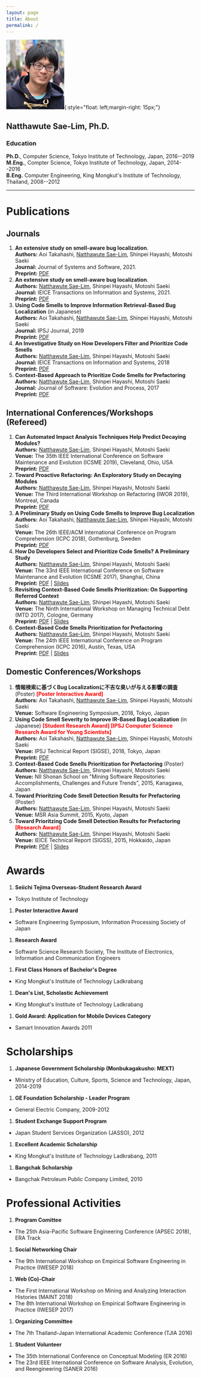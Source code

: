 ```yaml
---
layout: page
title: About
permalink: /
---
```

![](/assets/img/profile-pic.png){:style="float: left;margin-right: 15px;"}
## Natthawute Sae-Lim, Ph.D.
### Education
**Ph.D.**, Computer Science, Tokyo Institute of Technology, Japan, 2016--2019  
**M.Eng.**, Compter Science, Tokyo Institute of Technology, Japan, 2014--2016  
**B.Eng.** Computer Engineering, King Mongkut's Institute of Technology, Thailand, 2008--2012  
  
____

# Publications
## Journals
1. **An extensive study on smell-aware bug localization**.  
   **Authors:** Aoi Takahashi, <u>Natthawute Sae-Lim</u>, Shinpei Hayashi, Motoshi Saeki  
   **Journal:** Journal of Systems and Software, 2021.  
   **Preprint:** [PDF](https://www.sciencedirect.com/science/article/pii/S0164121221000832/pdfft?md5=ce961c9a3f545fcd2c1d6615d79c2486&pid=1-s2.0-S0164121221000832-main.pdf)  
1. **An extensive study on smell-aware bug localization**.  
   **Authors:** <u>Natthawute Sae-Lim</u>, Shinpei Hayashi, Motoshi Saeki  
   **Journal:** IEICE Transactions on Information and Systems, 2021.  
   **Preprint:** [PDF](/assets/paper/Natthawute-IEICE2021.pdf)  
1. **Using Code Smells to Improve Information Retrieval-Based Bug Localization** (in Japanese)  
   **Authors:** Aoi Takahashi, <u>Natthawute Sae-Lim</u>, Shinpei Hayashi, Motoshi Saeki  
   **Journal:** IPSJ Journal, 2019    
   **Preprint:** [PDF](/assets/paper/Aoi-IPSJ2019.pdf)  
1. **An Investigative Study on How Developers Filter and Prioritize Code Smells**  
   **Authors:** <u>Natthawute Sae-Lim</u>, Shinpei Hayashi, Motoshi Saeki  
   **Journal:** IEICE Transactions on Information and Systems, 2018  
   **Preprint:** [PDF](/assets/paper/Natthawute-IEICE2018.pdf)  
1. **Context-Based Approach to Prioritize Code Smells for Prefactoring**  
   **Authors:** <u>Natthawute Sae-Lim</u>, Shinpei Hayashi, Motoshi Saeki  
   **Journal:** Journal of Software: Evolution and Process, 2017  
   **Preprint:** [PDF](http://onlinelibrary.wiley.com/doi/10.1002/smr.1886/epdf)  

## International Conferences/Workshops (Refereed)
1. **Can Automated Impact Analysis Techniques Help Predict Decaying Modules?**  
   **Authors:** <u>Natthawute Sae-Lim</u>, Shinpei Hayashi, Motoshi Saeki  
   **Venue:** The 35th IEEE International Conference on Software Maintenance and Evolution (ICSME 2019), Cleveland, Ohio, USA   
   **Preprint:** [PDF](/assets/paper/Natthawute-ICSME2019.pdf)  
1. **Toward Proactive Refactoring: An Exploratory Study on Decaying Modules**  
   **Authors:** <u>Natthawute Sae-Lim</u>, Shinpei Hayashi, Motoshi Saeki  
   **Venue:** The Third International Workshop on Refactoring (IWOR 2019), Montreal, Canada  
   **Preprint:** [PDF](/assets/paper/Natthawute-IWOR2019.pdf)  
1. **A Preliminary Study on Using Code Smells to Improve Bug Localization**  
   **Authors:** Aoi Takahashi, <u>Natthawute Sae-Lim</u>, Shinpei Hayashi, Motoshi Saeki  
   **Venue:** The 26th IEEE/ACM International Conference on Program Comprehension (ICPC 2018), Gothenburg, Sweden  
   **Preprint:** [PDF](/assets/paper/Aoi-ICPC2018.pdf)  
1. **How Do Developers Select and Prioritize Code Smells? A Preliminary Study**  
   **Authors:** <u>Natthawute Sae-Lim</u>, Shinpei Hayashi, Motoshi Saeki  
   **Venue:** The 33rd IEEE International Conference on Software Maintenance and Evolution (ICSME 2017), Shanghai, China  
   **Preprint:** [PDF](/assets/paper/Natthawute-ICSME2017.pdf) | [Slides](/assets/paper/Natthawute-ICSME2017-Slides.pdf)
1. **Revisiting Context-Based Code Smells Prioritization: On Supporting Referred Context**  
   **Authors:** <u>Natthawute Sae-Lim</u>, Shinpei Hayashi, Motoshi Saeki  
   **Venue:** The Ninth International Workshop on Managing Technical Debt (MTD 2017), Cologne, Germany  
   **Preprint:** [PDF](/assets/paper/Natthawute-MTD2017.pdf) | [Slides](/assets/paper/Natthawute-MTD2017-Slides.pdf)  
1. **Context-Based Code Smells Prioritization for Prefactoring**  
   **Authors:** <u>Natthawute Sae-Lim</u>, Shinpei Hayashi, Motoshi Saeki  
   **Venue:** The 24th IEEE International Conference on Program Comprehension (ICPC 2016), Austin, Texas, USA  
   **Preprint:** [PDF](/assets/paper/Natthawute-ICPC2016.pdf) | [Slides](/assets/paper/Natthawute-ICPC2016-Slides.pdf)

## Domestic Conferences/Workshops
1. **情報検索に基づくBug Localizationに不吉な臭いが与える影響の調査** (Poster) **<span style="color:red">[Poster Interactive Award]</span>**  
   **Authors:** Aoi Takahashi, <u>Natthawute Sae-Lim</u>, Shinpei Hayashi, Motoshi Saeki  
   **Venue:** Software Engineering Symposium, 2018, Tokyo, Japan  
1. **Using Code Smell Severity to Improve IR-Based Bug Localization** (in Japanese) **<span style="color:red">[Student Research Award] [IPSJ Computer Science Research Award for Young Scientists]</span>**  
   **Authors:** Aoi Takahashi, <u>Natthawute Sae-Lim</u>, Shinpei Hayashi, Motoshi Saeki  
   **Venue:** IPSJ Technical Report (SIGSE), 2018, Tokyo, Japan  
   **Preprint:** [PDF](/assets/paper/Aoi-SIGSE2018.pdf)  
1. **Context-Based Code Smells Prioritization for Prefactoring** (Poster)  
   **Authors:** <u>Natthawute Sae-Lim</u>, Shinpei Hayashi, Motoshi Saeki  
   **Venue:** NII Shonan School on "Mining Software Repositories: Accomplishments, Challenges and Future Trends", 2015, Kanagawa, Japan  
1. **Toward Prioritzing Code Smell Detection Results for Prefactoring** (Poster)  
   **Authors:** <u>Natthawute Sae-Lim</u>, Shinpei Hayashi, Motoshi Saeki  
   **Venue:** MSR Asia Summit, 2015, Kyoto, Japan  
1. **Toward Prioritzing Code Smell Detection Results for Prefactoring <span style="color:red">[Research Award]</span>**  
   **Authors:** <u>Natthawute Sae-Lim</u>, Shinpei Hayashi, Motoshi Saeki  
   **Venue:** IEICE Technical Report (SIGSS), 2015, Hokkaido, Japan  
   **Preprint:** [PDF](/assets/paper/Natthawute-SIGSS2015.pdf) | [Slides](/assets/paper/Natthawute-SIGSS2015-Slides.pdf)


# Awards
1. **Seiichi Tejima Overseas-Student Research Award**
  * Tokyo Institute of Technology
1. **Poster Interactive Award**
  * Software Engineering Symposium, Information Processing Society of Japan  
1. **Research Award**
  * Software Science Research Society, The Institute of Electronics, Information and Communication Engineers
1. **First Class Honors of Bachelor's Degree**
  * King Mongkut's Institute of Technology Ladkrabang
1. **Dean's List, Scholastic Achievement**
  * King Mongkut's Institute of Technology Ladkrabang
1. **Gold Award: Application for Mobile Devices Category**
  * Samart Innovation Awards 2011

# Scholarships
1. **Japanese Government Scholarship (Monbukagakusho: MEXT)**
  * Ministry of Education, Culture, Sports, Science and Technology, Japan, 2014-2019
1. **GE Foundation Scholarship - Leader Program**
  * General Electric Company, 2009-2012
1. **Student Exchange Support Program**
  * Japan Student Services Organization (JASSO), 2012
1. **Excellent Academic Scholarship**
  * King Mongkut's Institute of Technology Ladkrabang, 2011
1. **Bangchak Scholarship**
  * Bangchak Petroleum Public Company Limited, 2010

# Professional Activities
1. **Program Comittee**
  * The 25th Asia-Pacific Software Engineering Conference (APSEC 2018), ERA Track  
1. **Social Networking Chair**
  * The 9th International Workshop on Empirical Software Engineering in Practice (IWESEP 2018)
1. **Web (Co)-Chair**
  * The First International Workshop on Mining and Analyzing Interaction Histories (MAINT 2018)
  * The 8th International Workshop on Empirical Software Engineering in Practice (IWESEP 2017)
1. **Organizing Committee**
  * The 7th Thailand-Japan International Academic Conference (TJIA 2016)
1. **Student Volunteer**
  * The 35th International Conference on Conceptual Modeling (ER 2016)
  * The 23rd IEEE International Conference on Software Analysis, Evolution, and Reengineering (SANER 2016)
